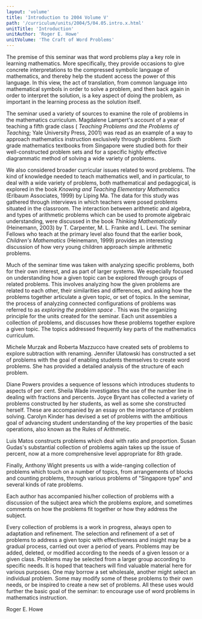 ```yaml
---
layout: 'volume'
title: 'Introduction to 2004 Volume V'
path: '/curriculum/units/2004/5/04.05.intro.x.html'
unitTitle: 'Introduction'
unitAuthor: 'Roger E. Howe'
unitVolume: 'The Craft of Word Problems'
---
```


<body>

<p>
  The premise of this seminar was that word problems play a key role in learning mathematics.  More specifically, they provide occasions to give concrete interpretations to the compressed symbolic language of mathematics, and thereby help the student access the power of this language.  In this view, the act of translation, from common language into mathematical symbols in order to solve a problem, and then back again in order to interpret the solution, is a key aspect of doing the problem, as important in the learning process as the solution itself.
 </p>
<p>
  The seminar used a variety of sources to examine the role of problems in the mathematics curriculum. Magdalene Lampert's account of a year of teaching a fifth grade class (
  <i>
   Teaching Problems and the Problems of Teaching;
  </i>
  Yale University Press, 2001) was read as an example of a way to approach mathematics instruction exclusively through problems.  Sixth grade mathematics textbooks from Singapore were studied both for their well-constructed problem sets and for a specific highly effective diagrammatic method of solving a wide variety of problems.
 </p>
<p>
  We also considered broader curricular issues related to word problems.  The kind of knowledge needed to teach mathematics well, and in particular, to deal with a wide variety of problems, both mathematical and pedagogical, is explored in the book
  <i>
   Knowing and Teaching Elementary Mathematics
  </i>
  (Erlbaum Associates, 1999) by Liping Ma.  The data for this study was gathered through interviews in which teachers were posed problems situated in the classroom.  The interaction between arithmetic and algebra, and types of arithmetic problems which can be used to promote algebraic understanding, were discussed in the book
  <i>
   Thinking Mathematically
  </i>
  (Heinemann, 2003) by  T. Carpenter, M. L. Franke and L. Levi.  The seminar Fellows who teach at the primary level also found that the earlier book,
  <i>
   Children's Mathematics
  </i>
  (Heinemann, 1999) provides an interesting discussion of how very young children approach simple arithmetic problems.
 </p>
<p>
  Much of the seminar time was taken with analyzing specific problems, both for their own interest, and as part of larger systems.  We especially focused on understanding how a given topic can be explored through groups of related problems.  This involves analyzing how the given problems are related to each other, their similarities and differences, and asking how the problems together articulate a given topic, or set of topics.  In the seminar,  the process of analyzing connected configurations of problems was referred to as
  <i>
   exploring the problem space
  </i>
  .  This was the organizing principle for the units created for the seminar.  Each unit assembles a collection of problems, and discusses how these problems together explore a given topic.  The topics addressed frequently key parts of the mathematics curriculum.
 </p>
<p>
  Michele Murzak and Roberta Mazzucco have created sets of problems to explore subtraction with renaming.  Jennifer Ulatowski has constructed a set of problems with the goal of enabling students themselves to create word problems.  She has provided a detailed analysis of the structure of each problem.
 </p>
<p>
  Diane Powers provides a sequence of lessons which introduces students to aspects of per cent.  Sheila Wade investigates the use of the number line in dealing with fractions and percents.  Joyce Bryant has collected a variety of problems constructed by her students, as well as some she constructed herself.  These are accompanied by an essay on the importance of problem solving.  Carolyn Kinder has devised a set of problems with the ambitious goal of advancing student understanding of the key properties of the basic operations, also known as the Rules of Arithmetic.
 </p>
<p>
  Luis Matos constructs problems which deal with ratio and proportion.  Susan Gudas's substantial collection of problems again takes up the issue of percent, now at a more comprehensive level appropriate for 8th grade.
 </p>
<p>
  Finally, Anthony Wight presents us with a wide-ranging collection of problems which touch on a number of topics, from arrangements of blocks and counting problems, through various problems of "Singapore type" and several kinds of rate problems.
 </p>
<p>
  Each author has accompanied his/her collection of problems with a discussion of the subject area which the problems explore, and sometimes comments on how the problems fit together or how they address the subject.
 </p>
<p>
  Every collection of problems is a work in progress, always open to adaptation and refinement.  The selection and refinement of a set of problems to address a given topic with effectiveness and insight may be a gradual process, carried out over a period of years.  Problems may be added, deleted, or modified according to the needs of a given lesson or a given class.  Problems may be selected from a larger group according to specific needs. It is hoped that teachers will find valuable material here for various purposes.  One may borrow a set wholesale, another might select an individual problem.  Some may modify some of these problems to their own needs, or be inspired to create a new set of problems.  All these uses would further the basic goal of the seminar: to encourage use of word problems in mathematics instruction.
 </p>
<p>
  Roger E. Howe
 </p>

</body>

